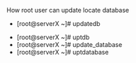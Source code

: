 How root user can update locate database

+ [root@serverX ~]# updatedb
* [root@serverX ~]# uptdb
* [root@serverX ~]# update_database
* [root@serverX ~]# uptdatabase
